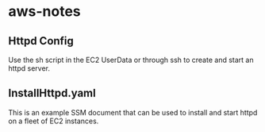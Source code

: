 # aws-notes

## Httpd Config

Use the sh script in the EC2 UserData or through ssh to create and start an httpd server.

## InstallHttpd.yaml

This is an example SSM document that can be used to install and start httpd on a fleet of EC2 instances.

